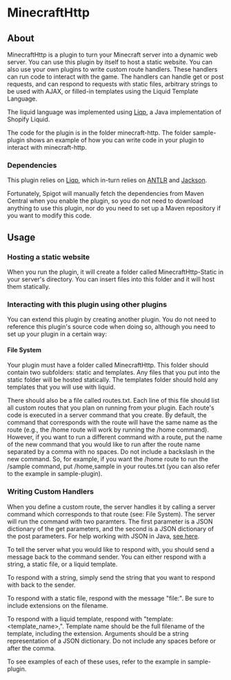 # MinecraftHttp

## About

MinecraftHttp is a plugin to turn your Minecraft server into a dynamic web server. You can use this plugin by itself to host a static website. You can also use your own plugins to write custom route handlers. These handlers can run code to interact with the game. The handlers can handle get or post requests, and can respond to requests with static files, arbitrary strings to be used with AJAX, or filled-in templates using the Liquid Template Language.

The liquid language was implemented using [Liqp](https://github.com/bkiers/Liqp), a Java implementation of Shopify Liquid.

The code for the plugin is in the folder minecraft-http. The folder sample-plugin shows an example of how you can write code in your plugin to interact with minecraft-http.

### Dependencies

This plugin relies on [Liqp](https://github.com/bkiers/Liqp), which in-turn relies on [ANTLR](https://www.antlr.org/) and [Jackson](https://github.com/FasterXML/jackson).

Fortunately, Spigot will manually fetch the dependencies from Maven Central when you enable the plugin, so you do not need to download anything to use this plugin, nor do you need to set up a Maven repository if you want to modify this code.

## Usage

### Hosting a static website

When you run the plugin, it will create a folder called MinecraftHttp-Static in your server's directory. You can insert files into this folder and it will host them statically.

### Interacting with this plugin using other plugins

You can extend this plugin by creating another plugin. You do not need to reference this plugin's source code when doing so, although you need to set up your plugin in a certain way:

#### File System

Your plugin must have a folder called MinecraftHttp. This folder should contain two subfolders: static and templates. Any files that you put into the static folder will be hosted statically. The templates folder should hold any templates that you will use with liquid.

There should also be a file called routes.txt. Each line of this file should list all custom routes that you plan on running from your plugin. Each route's code is executed in a server command that you create. By default, the command that corresponds with the route will have the same name as the route (e.g., the /home route will work by running the /home command). However, if you want to run a different command with a route, put the name of the new command that you would like to run after the route name separated by a comma with no spaces. Do not include a backslash in the new command. So, for example, if you want the /home route to run the /sample command, put /home,sample in your routes.txt (you can also refer to the example in sample-plugin).

### Writing Custom Handlers

When you define a custom route, the server handles it by calling a server command which corresponds to that route (see: File System). The server will run the command with two paramters. The first parameter is a JSON dictionary of the get parameters, and the second is a JSON dictionary of the post parameters. For help working with JSON in Java, [see here](https://www.geeksforgeeks.org/parse-json-java/).

To tell the server what you would like to respond with, you should send a message back to the command sender. You can either respond with a string, a static file, or a liquid template.

To respond with a string, simply send the string that you want to respond with back to the sender.

To respond with a static file, respond with the message "file:<filename>". Be sure to include extensions on the filename.

To respond with a liquid template, respond with "template:<template_name>,<arguments>". Template name should be the full filename of the template, including the extension. Arguments should be a string representation of a JSON dictionary. Do not include any spaces before or after the comma.

To see examples of each of these uses, refer to the example in sample-plugin.
